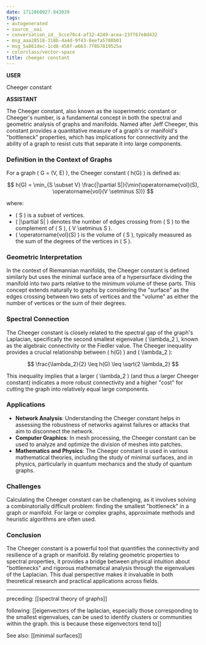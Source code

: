 ```yaml
---
date: 1712860927.843039
tags:
- autogenerated
- source__oai
- conversation_id__5cce70c4-af32-4249-acea-23ff67e8d432
- msg_aaa28518-318b-4a4d-9f43-8eefa5788b01
- msg_5a861dec-1cd8-458f-a663-7f8b7819525a
- colorclass/vector-space
title: cheeger constant
---
```


**USER**

Cheeger constant


**ASSISTANT**

The Cheeger constant, also known as the isoperimetric constant or Cheeger's number, is a fundamental concept in both the spectral and geometric analysis of graphs and manifolds. Named after Jeff Cheeger, this constant provides a quantitative measure of a graph's or manifold's "bottleneck" properties, which has implications for connectivity and the ability of a graph to resist cuts that separate it into large components.

### Definition in the Context of Graphs

For a graph \( G = (V, E) \), the Cheeger constant \( h(G) \) is defined as:

$$
h(G) = \min_{S \subset V} \frac{|\partial S|}{\min(\operatorname{vol}(S), \operatorname{vol}(V \setminus S))}
$$

where:
- \( S \) is a subset of vertices.
- \( |\partial S| \) denotes the number of edges crossing from \( S \) to the complement of \( S \), \( V \setminus S \).
- \( \operatorname{vol}(S) \) is the volume of \( S \), typically measured as the sum of the degrees of the vertices in \( S \).

### Geometric Interpretation

In the context of Riemannian manifolds, the Cheeger constant is defined similarly but uses the minimal surface area of a hypersurface dividing the manifold into two parts relative to the minimum volume of these parts. This concept extends naturally to graphs by considering the "surface" as the edges crossing between two sets of vertices and the "volume" as either the number of vertices or the sum of their degrees.

### Spectral Connection

The Cheeger constant is closely related to the spectral gap of the graph's Laplacian, specifically the second smallest eigenvalue \( \lambda_2 \), known as the algebraic connectivity or the Fiedler value. The Cheeger inequality provides a crucial relationship between \( h(G) \) and \( \lambda_2 \):

$$
\frac{\lambda_2}{2} \leq h(G) \leq \sqrt{2 \lambda_2}
$$

This inequality implies that a larger \( \lambda_2 \) (and thus a larger Cheeger constant) indicates a more robust connectivity and a higher "cost" for cutting the graph into relatively equal large components.

### Applications

- **Network Analysis**: Understanding the Cheeger constant helps in assessing the robustness of networks against failures or attacks that aim to disconnect the network.
- **Computer Graphics**: In mesh processing, the Cheeger constant can be used to analyze and optimize the division of meshes into patches.
- **Mathematics and Physics**: The Cheeger constant is used in various mathematical theories, including the study of minimal surfaces, and in physics, particularly in quantum mechanics and the study of quantum graphs.

### Challenges

Calculating the Cheeger constant can be challenging, as it involves solving a combinatorially difficult problem: finding the smallest "bottleneck" in a graph or manifold. For large or complex graphs, approximate methods and heuristic algorithms are often used.

### Conclusion

The Cheeger constant is a powerful tool that quantifies the connectivity and resilience of a graph or manifold. By relating geometric properties to spectral properties, it provides a bridge between physical intuition about "bottlenecks" and rigorous mathematical analysis through the eigenvalues of the Laplacian. This dual perspective makes it invaluable in both theoretical research and practical applications across fields.


---

preceding: [[spectral theory of graphs]]  


following: [[eigenvectors of the laplacian, especially those corresponding to the smallest eigenvalues, can be used to identify clusters or communities within the graph. this is because these eigenvectors tend to]]

See also: [[minimal surfaces]]